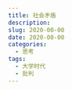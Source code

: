 ```yaml
---
title: 社会矛盾
description: 
slug: 2020-00-00
date: 2020-00-00
categories:
  - 思考
tags:
  - 大学时代
  - 批判
---
```


